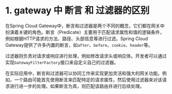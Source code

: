 # 1. gateway 中 断言 和 过滤器的区别

在Spring Cloud Gateway中，断言和过滤器是两个不同的概念，它们都在网关中扮演着关键的角色。断言（Predicate）主要用于匹配请求属性和值的逻辑条件，例如根据HTTP请求的方法、路径、头部信息等进行过滤。Spring Cloud Gateway提供了许多内置的断言，如`after`、`before`、`cookie`、`header`等。

过滤器则负责对请求或响应进行处理，例如修改请求头或响应体。开发者可以通过实现`GatewayFilterFactory`接口来自定义自己的过滤器。

在实际应用中，断言和过滤器可以协同工作来实现更加灵活和强大的网关功能。例如，一个路由可能首先使用断言来匹配特定的请求属性，然后使用过滤器来对该请求进行进一步的处理。如果断言为真，则匹配该路由并进行后续处理。